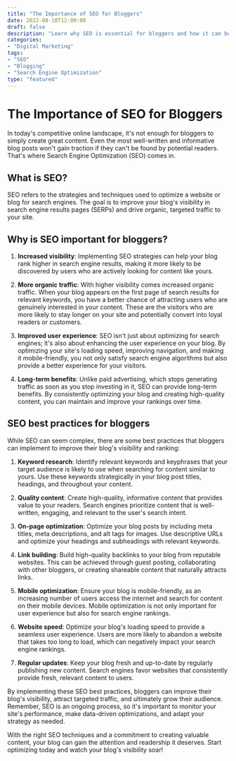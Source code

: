 ```yaml
---
title: "The Importance of SEO for Bloggers"
date: 2022-08-10T12:00:00
draft: false
description: "Learn why SEO is essential for bloggers and how it can boost your blog's visibility and traffic."
categories:
- "Digital Marketing"
tags:
- "SEO"
- "Blogging"
- "Search Engine Optimization"
type: "featured"
---
```


# The Importance of SEO for Bloggers

In today's competitive online landscape, it's not enough for bloggers to simply create great content. Even the most well-written and informative blog posts won't gain traction if they can't be found by potential readers. That's where Search Engine Optimization (SEO) comes in.

## What is SEO?

SEO refers to the strategies and techniques used to optimize a website or blog for search engines. The goal is to improve your blog's visibility in search engine results pages (SERPs) and drive organic, targeted traffic to your site.

## Why is SEO important for bloggers?

1. **Increased visibility**: Implementing SEO strategies can help your blog rank higher in search engine results, making it more likely to be discovered by users who are actively looking for content like yours.

2. **More organic traffic**: With higher visibility comes increased organic traffic. When your blog appears on the first page of search results for relevant keywords, you have a better chance of attracting users who are genuinely interested in your content. These are the visitors who are more likely to stay longer on your site and potentially convert into loyal readers or customers.

3. **Improved user experience**: SEO isn't just about optimizing for search engines; it's also about enhancing the user experience on your blog. By optimizing your site's loading speed, improving navigation, and making it mobile-friendly, you not only satisfy search engine algorithms but also provide a better experience for your visitors.

4. **Long-term benefits**: Unlike paid advertising, which stops generating traffic as soon as you stop investing in it, SEO can provide long-term benefits. By consistently optimizing your blog and creating high-quality content, you can maintain and improve your rankings over time.

## SEO best practices for bloggers

While SEO can seem complex, there are some best practices that bloggers can implement to improve their blog's visibility and ranking:

1. **Keyword research**: Identify relevant keywords and keyphrases that your target audience is likely to use when searching for content similar to yours. Use these keywords strategically in your blog post titles, headings, and throughout your content.

2. **Quality content**: Create high-quality, informative content that provides value to your readers. Search engines prioritize content that is well-written, engaging, and relevant to the user's search intent.

3. **On-page optimization**: Optimize your blog posts by including meta titles, meta descriptions, and alt tags for images. Use descriptive URLs and optimize your headings and subheadings with relevant keywords.

4. **Link building**: Build high-quality backlinks to your blog from reputable websites. This can be achieved through guest posting, collaborating with other bloggers, or creating shareable content that naturally attracts links.

5. **Mobile optimization**: Ensure your blog is mobile-friendly, as an increasing number of users access the internet and search for content on their mobile devices. Mobile optimization is not only important for user experience but also for search engine rankings.

6. **Website speed**: Optimize your blog's loading speed to provide a seamless user experience. Users are more likely to abandon a website that takes too long to load, which can negatively impact your search engine rankings.

7. **Regular updates**: Keep your blog fresh and up-to-date by regularly publishing new content. Search engines favor websites that consistently provide fresh, relevant content to users.

By implementing these SEO best practices, bloggers can improve their blog's visibility, attract targeted traffic, and ultimately grow their audience. Remember, SEO is an ongoing process, so it's important to monitor your site's performance, make data-driven optimizations, and adapt your strategy as needed.

With the right SEO techniques and a commitment to creating valuable content, your blog can gain the attention and readership it deserves. Start optimizing today and watch your blog's visibility soar!
